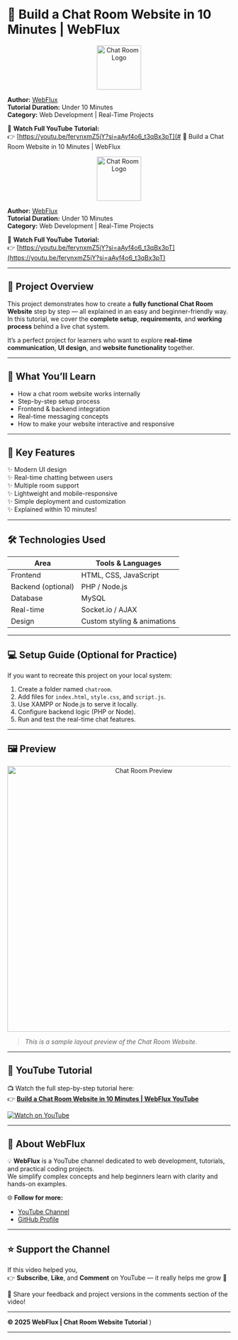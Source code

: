 # 💬 Build a Chat Room Website in 10 Minutes | WebFlux

<p align="center">
  <img src="https://cdn-icons-png.flaticon.com/512/3209/3209265.png" alt="Chat Room Logo" width="100"/>
</p>

**Author:** [WebFlux](https://www.youtube.com/@Webflux-j2j)  
**Tutorial Duration:** Under 10 Minutes  
**Category:** Web Development | Real-Time Projects  

🎥 **Watch Full YouTube Tutorial:**  
👉 [https://youtu.be/ferynxmZ5jY?si=aAyf4o6_t3qBx3pT](# 💬 Build a Chat Room Website in 10 Minutes | WebFlux

<p align="center">
  <img src="https://cdn-icons-png.flaticon.com/512/3209/3209265.png" alt="Chat Room Logo" width="100"/>
</p>

**Author:** [WebFlux](https://www.youtube.com/@Webflux-j2j)  
**Tutorial Duration:** Under 10 Minutes  
**Category:** Web Development | Real-Time Projects  

🎥 **Watch Full YouTube Tutorial:**  
👉 [https://youtu.be/ferynxmZ5jY?si=aAyf4o6_t3qBx3pT](https://youtu.be/ferynxmZ5jY?si=aAyf4o6_t3qBx3pT)

---

## 🚀 Project Overview

This project demonstrates how to create a **fully functional Chat Room Website** step by step — all explained in an easy and beginner-friendly way.  
In this tutorial, we cover the **complete setup**, **requirements**, and **working process** behind a live chat system.  

It’s a perfect project for learners who want to explore **real-time communication**, **UI design**, and **website functionality** together.  

---

## 🧠 What You’ll Learn

- How a chat room website works internally  
- Step-by-step setup process  
- Frontend & backend integration  
- Real-time messaging concepts  
- How to make your website interactive and responsive  

---

## 🧩 Key Features

✨ Modern UI design  
✨ Real-time chatting between users  
✨ Multiple room support  
✨ Lightweight and mobile-responsive  
✨ Simple deployment and customization  
✨ Explained within 10 minutes!  

---

## 🛠️ Technologies Used

| Area | Tools & Languages |
|------|--------------------|
| Frontend | HTML, CSS, JavaScript |
| Backend (optional) | PHP / Node.js |
| Database | MySQL |
| Real-time | Socket.io / AJAX |
| Design | Custom styling & animations |

---

## 💻 Setup Guide (Optional for Practice)

If you want to recreate this project on your local system:

1. Create a folder named `chatroom`.
2. Add files for `index.html`, `style.css`, and `script.js`.
3. Use XAMPP or Node.js to serve it locally.
4. Configure backend logic (PHP or Node).
5. Run and test the real-time chat features.

---

## 🖼️ Preview

<p align="center">
  <img src="https://i.postimg.cc/pLfK6k0n/chat-room-preview.png" alt="Chat Room Preview" width="600"/>
</p>

> *This is a sample layout preview of the Chat Room Website.*

---

## 🎥 YouTube Tutorial

📺 Watch the full step-by-step tutorial here:  
👉 [**Build a Chat Room Website in 10 Minutes | WebFlux YouTube**](https://youtu.be/ferynxmZ5jY?si=aAyf4o6_t3qBx3pT)

[![Watch on YouTube](https://img.shields.io/badge/Watch%20Now-FF0000?logo=youtube&logoColor=white)](https://youtu.be/ferynxmZ5jY?si=aAyf4o6_t3qBx3pT)

---

## 🔗 About WebFlux

💡 **WebFlux** is a YouTube channel dedicated to web development, tutorials, and practical coding projects.  
We simplify complex concepts and help beginners learn with clarity and hands-on examples.

🌐 **Follow for more:**  
- [YouTube Channel](https://www.youtube.com/@Webflux-j2j)  
- [GitHub Profile ](https://github.com/WebFluxofficial)  

---

## ⭐ Support the Channel

If this video helped you,  
👉 **Subscribe**, **Like**, and **Comment** on YouTube — it really helps me grow 🙌  

💬 Share your feedback and project versions in the comments section of the video!  

---

**© 2025 WebFlux | Chat Room Website Tutorial**
)

---

